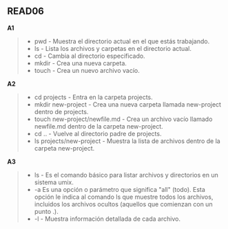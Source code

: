 
## READ06

**A1**
> - pwd - Muestra el directorio actual en el que estás trabajando.
> - ls - Lista los archivos y carpetas en el directorio actual.
> - cd - Cambia al directorio especificado.
> - mkdir - Crea una nueva carpeta.
> - touch - Crea un nuevo archivo vacío.

**A2**
> - cd projects - Entra en la carpeta projects.
> - mkdir new-project - Crea una nueva carpeta llamada new-project dentro de projects.
> - touch new-project/newfile.md - Crea un archivo vacío llamado newfile.md dentro de la carpeta new-project.
> - cd .. - Vuelve al directorio padre de projects.
> - ls projects/new-project - Muestra la lista de archivos dentro de la carpeta new-project.

**A3**
> - ls - Es el comando básico para listar archivos y directorios en un sistema umix.
> - -a Es una opción o parámetro que significa "all" (todo). Esta opción le indica al comando ls que muestre todos los archivos, incluidos los archivos ocultos (aquellos que comienzan con un punto .).
> - -l - Muestra información detallada de cada archivo.






